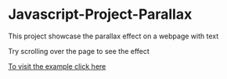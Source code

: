 # Javascript-Project-Parallax
<p>This project showcase the parallax effect on a webpage with text</p>
<p>Try scrolling over the page to see the effect </p>
<a href='https://skaranjai.github.io/Javascript-Project-Parallax/' target='_blank;'>To visit the example click here</a>
